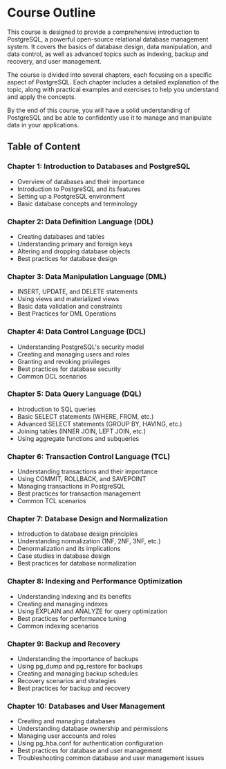 # Course Outline

This course is designed to provide a comprehensive introduction to PostgreSQL,
a powerful open-source relational database management system. It covers the
basics of database design, data manipulation, and data control, as well as
advanced topics such as indexing, backup and recovery, and user management.

The course is divided into several chapters, each focusing on a specific
aspect of PostgreSQL. Each chapter includes a detailed explanation of the
topic, along with practical examples and exercises to help you understand
and apply the concepts.

By the end of this course, you will have a solid understanding of PostgreSQL
and be able to confidently use it to manage and manipulate data in your
applications.

## Table of Content

### Chapter 1: Introduction to Databases and PostgreSQL

- Overview of databases and their importance
- Introduction to PostgreSQL and its features
- Setting up a PostgreSQL environment
- Basic database concepts and terminology

### Chapter 2: Data Definition Language (DDL)

- Creating databases and tables
- Understanding primary and foreign keys
- Altering and dropping database objects
- Best practices for database design

### Chapter 3: Data Manipulation Language (DML)

- INSERT, UPDATE, and DELETE statements
- Using views and materialized views
- Basic data validation and constraints
- Best Practices for DML Operations

### Chapter 4: Data Control Language (DCL)

- Understanding PostgreSQL's security model
- Creating and managing users and roles
- Granting and revoking privileges
- Best practices for database security
- Common DCL scenarios

### Chapter 5: Data Query Language (DQL)

- Introduction to SQL queries
- Basic SELECT statements (WHERE, FROM, etc.)
- Advanced SELECT statements (GROUP BY, HAVING, etc.)
- Joining tables (INNER JOIN, LEFT JOIN, etc.)
- Using aggregate functions and subqueries

### Chapter 6: Transaction Control Language (TCL)

- Understanding transactions and their importance
- Using COMMIT, ROLLBACK, and SAVEPOINT
- Managing transactions in PostgreSQL
- Best practices for transaction management
- Common TCL scenarios

### Chapter 7: Database Design and Normalization

- Introduction to database design principles
- Understanding normalization (1NF, 2NF, 3NF, etc.)
- Denormalization and its implications
- Case studies in database design
- Best practices for database normalization

### Chapter 8: Indexing and Performance Optimization

- Understanding indexing and its benefits
- Creating and managing indexes
- Using EXPLAIN and ANALYZE for query optimization
- Best practices for performance tuning
- Common indexing scenarios

### Chapter 9: Backup and Recovery

- Understanding the importance of backups
- Using pg_dump and pg_restore for backups
- Creating and managing backup schedules
- Recovery scenarios and strategies
- Best practices for backup and recovery

### Chapter 10: Databases and User Management

- Creating and managing databases
- Understanding database ownership and permissions
- Managing user accounts and roles
- Using pg_hba.conf for authentication configuration
- Best practices for database and user management
- Troubleshooting common database and user management issues

